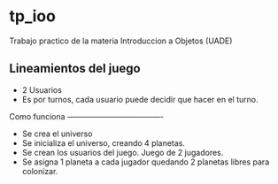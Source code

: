 # tp_ioo
Trabajo practico de la materia Introduccion a Objetos (UADE)

Lineamientos del juego
----------------------
- 2 Usuarios
- Es por turnos, cada usuario puede decidir que hacer en el turno.



Como funciona
————————————-

- Se crea el universo
- Se inicializa el universo, creando 4 planetas.
- Se crean los usuarios del juego. Juego de 2 jugadores.
- Se asigna 1 planeta a cada jugador quedando 2 planetas libres para colonizar.